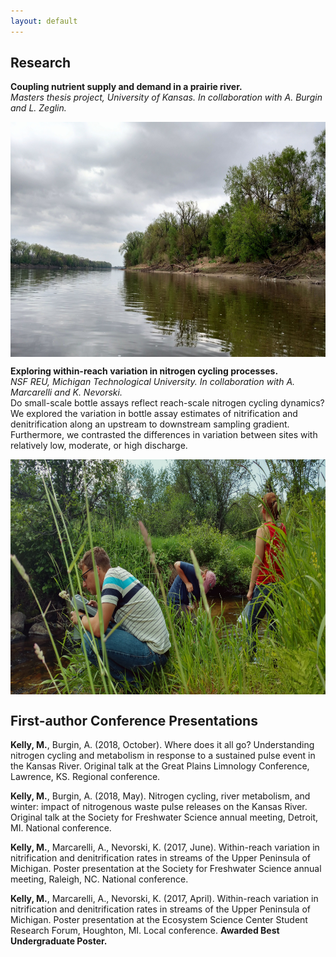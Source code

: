 ```yaml
---
layout: default
---
```


## Research
**Coupling nutrient supply and demand in a prairie river.**  
_Masters thesis project, University of Kansas. In collaboration with A. Burgin and L. Zeglin._  

<img src="images/IMG_20180502_221613_980.jpg" align = "center" height = "376" width = "668" />

**Exploring within-reach variation in nitrogen cycling processes.**  
_NSF REU, Michigan Technological University. In collaboration with A. Marcarelli and K. Nevorski._  
Do small-scale bottle assays reflect reach-scale nitrogen cycling dynamics? We explored the variation in bottle assay estimates of nitrification and denitrification along an upstream to downstream sampling gradient. Furthermore, we contrasted the differences in variation between sites with relatively low, moderate, or high discharge.

<img src="images/IMG_20160624_150239047_HDR.jpg" align = "center" height = "376" width = "668"/>

## First-author Conference Presentations

**Kelly, M.**, Burgin, A. (2018, October). Where does it all go? Understanding nitrogen cycling and metabolism in response to a sustained pulse event in the Kansas River. Original talk at the Great Plains Limnology Conference, Lawrence, KS. Regional conference.

**Kelly, M.**, Burgin, A. (2018, May). Nitrogen cycling, river metabolism, and winter: impact of nitrogenous waste pulse releases on the Kansas River. Original talk at the Society for Freshwater Science annual meeting, Detroit, MI. National conference.

**Kelly, M.**, Marcarelli, A., Nevorski, K. (2017, June). Within-reach variation in nitrification and denitrification rates in streams of the Upper Peninsula of Michigan. Poster presentation at the Society for Freshwater Science annual meeting, Raleigh, NC. National conference.

**Kelly, M.**, Marcarelli, A., Nevorski, K. (2017, April). Within-reach variation in nitrification and denitrification rates in streams of the Upper Peninsula of Michigan. Poster presentation at the Ecosystem Science Center Student Research Forum, Houghton, MI. Local conference. **Awarded Best Undergraduate Poster.**
